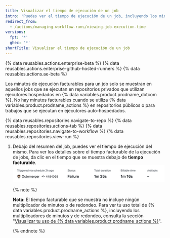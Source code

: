 ```yaml
---
title: Visualizar el tiempo de ejecución de un job
intro: 'Puedes ver el tiempo de ejecución de un job, incluyendo los minutos facturables que este job ha acumulado.'
redirect_from:
  - /actions/managing-workflow-runs/viewing-job-execution-time
versions:
  fpt: '*'
  ghec: '*'
shortTitle: Visualizar el tiempo de ejecución de un job
---
```


{% data reusables.actions.enterprise-beta %}
{% data reusables.actions.enterprise-github-hosted-runners %}
{% data reusables.actions.ae-beta %}

Los minutos de ejecución facturables para un job solo se muestran en aquellos jobs que se ejecutan en repositorios privados que utilizan ejecutores hospedados en {% data variables.product.prodname_dotcom %}. No hay minutos facturables cuando se utiliza {% data variables.product.prodname_actions %} en repositorios públicos o para trabajos que se ejecutan en ejecutores auto-hospedados.

{% data reusables.repositories.navigate-to-repo %}
{% data reusables.repositories.actions-tab %}
{% data reusables.repositories.navigate-to-workflow %}
{% data reusables.repositories.view-run %}
1. Debajo del resumen del job, puedes ver el tiempo de ejecución del mismo. Para ver los detalles sobre el tiempo facturable de la ejecución de jobs, da clic en el tiempo que se muestra debajo de **tiempo facturable**. ![Enlace para los detalles de tiempo facturable y de ejecución](/assets/images/help/repository/view-run-billable-time.png)

   {% note %}

   **Nota:** El tiempo facturable que se muestra no incluye ningún multiplicador de minutos o de redondeo. Para ver tu uso total de {% data variables.product.prodname_actions %}, incluyendo los multiplicadores de minutos y de redondeo, consulta la sección "[Visualizar tu uso de {% data variables.product.prodname_actions %}](/billing/managing-billing-for-github-actions/viewing-your-github-actions-usage)".

   {% endnote %}
